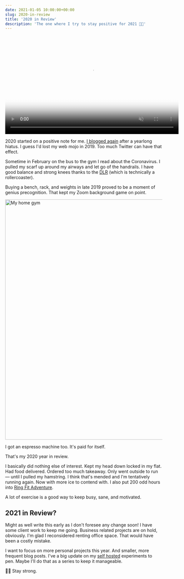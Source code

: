 ```yaml
---
date: 2021-01-05 10:00:00+00:00
slug: 2020-in-review
title: '2020 in Review'
description: 'The one where I try to stay positive for 2021 💪😷'
---
```


<p class="Image">
  <video autoplay loop muted playsinline preload="auto" width="556" height="316" poster="/images/blog/2021/zooming.jpg">
    <source src="/images/blog/2021/zooming.mp4" type="video/mp4">
  </video>
</p>


2020 started on a positive note for me. [I blogged again](/2020/01/10/blogging-in-2020/) after a yearlong hiatus. I guess I'd lost my web mojo in 2019. Too much Twitter can have that effect.

Sometime in February on the bus to the gym I read about the Coronavirus. I pulled my scarf up around my airways and let go of the handrails. I have good balance and strong knees thanks to the [DLR](https://en.wikipedia.org/wiki/Docklands_Light_Railway) (which is technically a rollercoaster).

Buying a bench, rack, and weights in late 2019 proved to be a moment of genius precognition. That kept my Zoom background game on point.

<p class="Image">
  <img loading="lazy"
    src="/images/blog/2021/home-gym@1x.jpg"
    alt="My home gym"
    width="1024"
    height="768">
</p>

I got an espresso machine too. It's paid for itself.

That's my 2020 year in review.

I basically did nothing else of interest. Kept my head down locked in my flat. Had food delivered. Ordered too much takeaway. Only went outside to run — until I pulled my hamstring. I think that's mended and I'm tentatively running again. Now with more ice to contend with. I also put 200 odd hours into [Ring Fit Adventure](https://www.nintendo.com/games/detail/ring-fit-adventure-switch/).

A lot of exercise is a good way to keep busy, sane, and motivated.

## 2021 in Review?

Might as well write this early as I don't foresee any change soon! I have some client work to keep me going. Business related projects are on hold, obviously. I'm glad I reconsidered renting office space. That would have been a costly mistake.

I want to focus on more personal projects this year. And smaller, more frequent blog posts. I've a big update on my [self hosted](/2020/07/02/hardware-home-servers-self-hosted-raspberry-pi/) experiments to pen. Maybe I'll do that as a series to keep it manageable.

💪😷 Stay strong.
